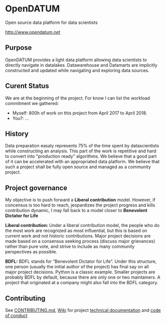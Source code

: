 # OpenDATUM
Open source data platform for data scientists 

http://www.opendatum.net

## Purpose
OpenDATUM provides a light data platform allowing data scientists to directly navigate in datalakes.
Datawarehouse and Datamarts are implicitly constructed and updated while navigating and exploring data sources.

## Curent Status
We are at the beginning of the project. For know I can list the workload commitment we gathered:
 - Myself: 800h of work on this project from April 2017 to April 2018.
 - You?: ...

## History
Data preparation easaly represents 75% of the time spent by datascientists while constructing an analysis. This part of the work is repetitive and hard to convert into "production ready" algorithms. We believe that a good part of it can be accelerated with an appropriated data platform. 
We believe that such a project shall be fully open source and managed as a community project.

## Project governance
My objective is to push forward a **Liberal contribution** model. However, if concensus is too hard to reach, jeopardizes the project progress and kills contribution dynamic, I may fall back to a model closer to **Benevolent Dictator for Life**

**Liberal contribution:** Under a liberal contribution model, the people who do the most work are recognized as most influential, but this is based on current work and not historic contributions. Major project decisions are made based on a consensus seeking process (discuss major grievances) rather than pure vote, and strive to include as many community perspectives as possible.

**BDFL:** BDFL stands for “Benevolent Dictator for Life”. Under this structure, one person (usually the initial author of the project) has final say on all major project decisions. Python is a classic example. Smaller projects are probably BDFL by default, because there are only one or two maintainers. A project that originated at a company might also fall into the BDFL category.

## Contributing
See [CONTRIBUTING.md](https://github.com/battmanux/OpenDATUM/blob/develop/CONTRIBUTING.md), [Wiki](https://github.com/battmanux/OpenDATUM/wiki/) for project [technical documentation](https://github.com/battmanux/OpenDATUM/wiki/) and [code of conduct](https://github.com/battmanux/OpenDATUM/wiki/Contributor-Covenant-Code-of-Conduct)
